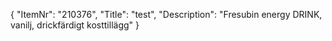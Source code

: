 {
  "ItemNr": "210376",
  "Title": "test",
  "Description": "Fresubin energy DRINK, vanilj, drickfärdigt kosttillägg"
}